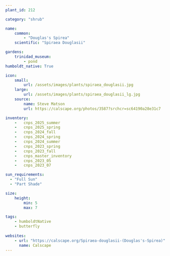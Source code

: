 ```yaml
---
plant_id: 212 

category: "shrub"

name: 
    common: 
        - "Douglas's Spirea"  
    scientific: "Spiraea Douglasii"  

gardens:    
    trinidad_museum:
        - pond
humboldt_native: True

icon: 
    small: 
        url: /assets/images/plants/spiraea_douglasii.jpg
    large: 
        url: /assets/images/plants/spiraea_douglasii_lg.jpg
    source: 
        name: Steve Matson 
        url: https://calscape.org/photos/3587?srchcr=sc64190a28e31c7

inventory: 
    -   cnps_2025_summer
    -   cnps_2025_spring
    -   cnps_2024_fall
    -   cnps_2024_spring
    -   cnps_2024_summer
    -   cnps_2023_spring
    -   cnps_2023_fall
    -   cnps_master_inventory
    -   cnps_2023_05
    -   cnps_2023_07 

sun_requirements:
  - "Full Sun"
  - "Part Shade"

size:   
    height: 
        min: 5 
        max: 7

tags:
    - humboldtNative
    - butterfly
 
websites: 
    - url: "https://calscape.org/Spiraea-douglasii-(Douglas's-Spirea)"
      name: Calscape
---
```

